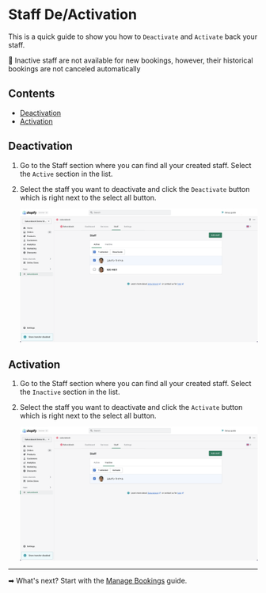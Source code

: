 # Staff De/Activation

This is a quick guide to show you how to `Deactivate` and `Activate` back your staff.

📌 Inactive staff are not available for new bookings, however, their historical bookings are not canceled automatically

## Contents

- [Deactivation](#deactivation)
- [Activation](#activation)

## Deactivation

1. Go to the Staff section where you can find all your created staff. Select the `Active` section in the list.

2. Select the staff you want to deactivate and click the `Deactivate` button which is right next to the select all button.

   ![Alt text](../img/Screenshot%202022-08-30%20at%2014.15.17.png?raw=true "Sakurabook Staff Deactivation")

## Activation

1. Go to the Staff section where you can find all your created staff. Select the `Inactive` section in the list.

2. Select the staff you want to deactivate and click the `Activate` button which is right next to the select all button.

   ![Alt text](../img/Screenshot%202022-08-30%20at%2014.17.21.png?raw=true "Sakurabook Staff Deactivation")

---

➡ What's next? Start with the [Manage Bookings](./manage-bookings.md) guide.
